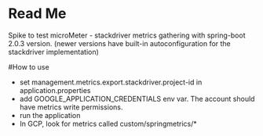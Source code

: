 # Read Me
Spike to test microMeter - stackdriver metrics gathering with spring-boot 2.0.3 version. 
(newer versions have built-in autoconfiguration for the stackdriver implementation)

#How to use
- set management.metrics.export.stackdriver.project-id in application.properties
- add GOOGLE_APPLICATION_CREDENTIALS env var. The account should have metrics write permissions.
- run the application
- In GCP, look for metrics called custom/springmetrics/*

